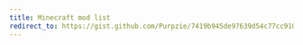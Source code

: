 ```yaml
---
title: Minecraft mod list
redirect_to: https://gist.github.com/Purpzie/7419b945de97639d54c77cc91066adaf
---
```

